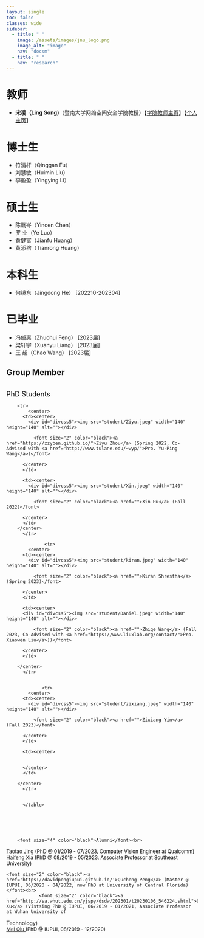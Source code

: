 ```yaml
---
layout: single
toc: false
classes: wide
sidebar:
  - title: " "
    image: /assets/images/jnu_logo.png
    image_alt: "image"
    nav: "docsm"
  - title: " "
    nav: "research"  
---
```


# 教师

- **宋凌（Ling Song)**（暨南大学网络空间安全学院教授）【[学院教师主页](https://cybsec.jnu.edu.cn/2023/1120/c39591a781833/page.htm)】【[个人主页](https://sites.google.com/view/ling-song/home)】


# 博士生

- 符清杆（Qinggan Fu）
- 刘慧敏（Huimin Liu）
- 李盈盈（Yingying Li）


# 硕士生

- 陈胤岑（Yincen Chen）
- 罗  业（Ye Luo）
- 黄健富（Jianfu Huang）
- 黄添榕（Tianrong Huang）


# 本科生

- 何镜东（Jingdong He）  [202210-202304]

# 已毕业

- 冯倬惠（Zhuohui Feng） [2023届]
- 梁轩宇（Xuanyu Liang） [2023届]
- 王  超（Chao Wang） [2023届]



<style type="text/css">
  .firstLevel {   list-style: none;     } .secondLevel {    display: none;  } #first1:hover ul, #first2:hover ul, #first3:hover ul {    display: block; } 
</style>
<div id="content">


<div id = "content3">
  <h2>Group Member</h2><br>
  <font size="4" color="black">PhD Students</font><br>
          <table width="760" height="200">

        <tr>
            <center>
          <td><center>
            <div id="divcss5"><img src="student/Ziyu.jpeg" width="140" height="140" alt=""></div>

              <font size="2" color="black"><a href="https://zzyben.github.io/">Ziyu Zhou</a> (Spring 2022, Co-Advised with <a href="http://www.tulane.edu/~wyp/">Pro. Yu-Ping Wang</a>)</font>

          </center>
          </td>

          <td><center>
            <div id="divcss5"><img src="student/Xin.jpeg" width="140" height="140" alt=""></div>
            
              <font size="2" color="black"><a href="">Xin Hu</a> (Fall 2022)</font>

          </center>
          </td>
        </center>
          </tr>

                  <tr>
            <center>
          <td><center>
            <div id="divcss5"><img src="student/kiran.jpeg" width="140" height="140" alt=""></div>

              <font size="2" color="black"><a href="">Kiran Shrestha</a> (Spring 2023)</font>

          </center>
          </td>

          <td><center>
          <div id="divcss5"><img src="student/Daniel.jpeg" width="140" height="140" alt=""></div>

              <font size="2" color="black"><a href="">Zhige Wang</a> (Fall 2023, Co-Advised with <a href="https://www.liuxlab.org/contact/">Pro. Xiaowen Liu</a>))</font>

          </center>
          </td>

        </center>
          </tr>


                 <tr>
            <center>
          <td><center>
            <div id="divcss5"><img src="student/zixiang.jpeg" width="140" height="140" alt=""></div>

              <font size="2" color="black"><a href="">Zixiang Yin</a> (Fall 2023)</font>

          </center>
          </td>

          <td><center>


          </center>
          </td>

        </center>
          </tr>
       

          </table>

  <br>  <br>  <br>


        <font size="4" color="black">Alumni</font><br>

 <font size="2" color="black"><a href="https://scottjingtt.github.io/about/">Taotao Jing</a> (PhD @ 01/2019 - 07/2023, Computer Vision Engineer at Qualcomm)</font><br>
<font size="2" color="black"><a href='https://haifengxia.github.io'>Haifeng Xia</a> (PhD @ 08/2019 - 05/2023, Associate Professor at Southeast University)</font><br>

    <font size="2" color="black"><a href='https://davidpengiupui.github.io/'>Qucheng Peng</a> (Master @ IUPUI, 06/2020 - 04/2022, now PhD at University of Central Florida)</font><br>
                <font size="2" color="black"><a href="http://sa.whut.edu.cn/yjspy/dsdw/202301/t20230106_546224.shtml">Bingrong Xu</a> (Vistsing PhD @ IUPUI, 06/2019 - 01/2021, Associate Professor at Wuhan University of
Technology)</font><br>
                    <font size="2" color="black"><a href="https://github.com/qiumei1101">Mei Qiu </a>(PhD @ IUPUI, 08/2019 - 12/2020)</font>


 
 </div>


</ul>
</div>


</div>







